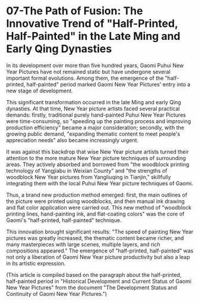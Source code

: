 # 07-The Path of Fusion: The Innovative Trend of "Half-Printed, Half-Painted" in the Late Ming and Early Qing Dynasties

In its development over more than five hundred years, Gaomi Puhui New Year Pictures have not remained static but have undergone several important formal evolutions. Among them, the emergence of the "half-printed, half-painted" period marked Gaomi New Year Pictures' entry into a new stage of development.

This significant transformation occurred in the late Ming and early Qing dynasties. At that time, New Year picture artists faced several practical demands: firstly, traditional purely hand-painted Puhui New Year Pictures were time-consuming, so "speeding up the painting process and improving production efficiency" became a major consideration; secondly, with the growing public demand, "expanding thematic content to meet people's appreciation needs" also became increasingly urgent.

It was against this backdrop that wise New Year picture artists turned their attention to the more mature New Year picture techniques of surrounding areas. They actively absorbed and borrowed from "the woodblock printing technology of Yangjiabu in Weixian County" and "the strengths of woodblock New Year pictures from Yangliuqing in Tianjin," skillfully integrating them with the local Puhui New Year picture techniques of Gaomi.

Thus, a brand new production method emerged: first, the main outlines of the picture were printed using woodblocks, and then manual ink drawing and flat color application were carried out. This new method of "woodblock printing lines, hand-painting ink, and flat-coating colors" was the core of Gaomi's "half-printed, half-painted" technique.

This innovation brought significant results: "The speed of painting New Year pictures was greatly increased, the thematic content became richer, and many masterpieces with large scenes, multiple layers, and rich compositions appeared." The emergence of "half-printed, half-painted" was not only a liberation of Gaomi New Year picture productivity but also a leap in its artistic expression.

(This article is compiled based on the paragraph about the half-printed, half-painted period in "Historical Development and Current Status of Gaomi New Year Pictures" from the document "The Development Status and Continuity of Gaomi New Year Pictures.")
